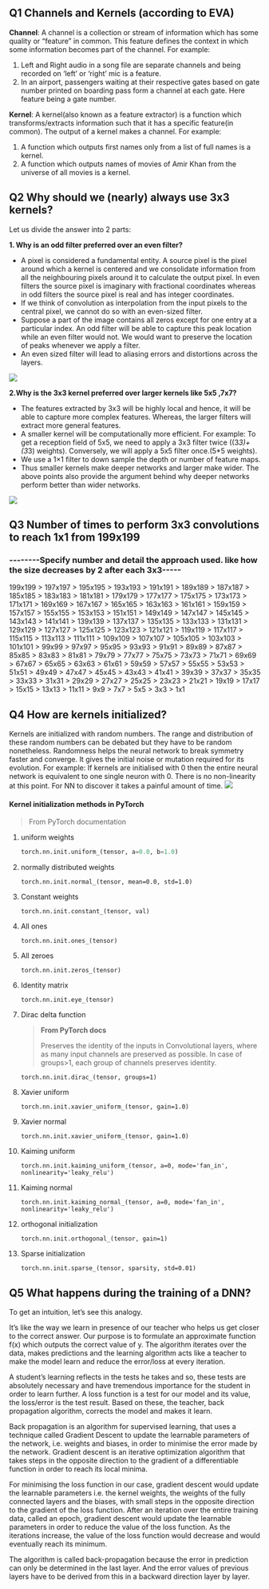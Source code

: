 ## Q1 Channels and Kernels (according to EVA)
**Channel**: A channel is a collection or stream of information which has some quality or “feature” in common.
This feature defines the context in which some information becomes part of the channel.
For example: 
1. Left and Right audio in a song file are separate channels and being recorded on ‘left’ or ‘right’ mic is a feature.
2. In an airport, passengers waiting at their respective gates based on gate number printed on boarding pass form a channel at each gate. Here feature being a gate number.

**Kernel**: A kernel(also known as a feature extractor) is a function which transforms/extracts information such that it has a specific feature(in common).
The output of a kernel makes a channel.
For example:
1. A function which outputs first names only from a list of full names is a kernel.
2. A function which outputs names of movies of Amir Khan from the universe of all movies is a kernel.



## Q2 Why should we (nearly) always use 3x3 kernels?

Let us divide the answer into 2 parts:

**1. Why is an odd filter preferred over an even filter?**
- A pixel is considered a fundamental entity. A source pixel is the pixel around which a kernel is centered and we consolidate information from all the neighbouring pixels around it to calculate the output pixel. In even filters the source pixel is imaginary with fractional coordinates whereas in odd filters the source pixel is real and has integer coordinates.
- If we think of convolution as interpolation from the input pixels to the central pixel, we cannot do so with an even-sized filter.
- Suppose a part of the image contains all zeros except for one entry at a particular index. An odd filter will be able to capture this peak location while an even filter would not. We would want to preserve the location of peaks whenever we apply a filter.
- An even sized filter will lead to aliasing errors and distortions across the layers.

![](https://i.stack.imgur.com/YDusp.png)

**2.Why is the 3x3 kernel preferred over larger kernels like 5x5 ,7x7?**
- The features extracted by 3x3 will be highly local and hence, it will be able to capture more complex features. Whereas, the larger filters will extract more general features.
- A smaller kernel will be computationally more efficient. For example: To get a reception field of 5x5, we need to apply a 3x3 filter twice ((3*3)+(3*3) weights). Conversely, we will apply a 5x5 filter once.(5*5 weights).
- We use a 1×1 filter to down sample the depth or number of feature maps.
- Thus smaller kernels make deeper networks and larger make wider. The above points also provide the argument behind why deeper networks perform better than wider networks.

![](https://i.kym-cdn.com/photos/images/newsfeed/000/531/557/a88.jpg)




## Q3 Number of times to perform 3x3 convolutions to reach 1x1 from 199x199

### --------Specify number and detail the approach used. like how the size decreases by 2 after each 3x3-----

199x199 > 197x197 > 195x195 > 193x193 > 191x191 > 189x189 > 187x187 > 185x185 > 183x183 > 181x181 > 179x179 > 177x177 > 175x175 > 173x173 > 171x171 > 169x169 > 167x167 > 165x165 > 163x163 > 161x161 > 159x159 > 157x157 > 155x155 > 153x153 > 151x151 > 149x149 > 147x147 > 145x145 > 143x143 > 141x141 > 139x139 > 137x137 > 135x135 > 133x133 > 131x131 > 129x129 > 127x127 > 125x125 > 123x123 > 121x121 > 119x119 > 117x117 > 115x115 > 113x113 > 111x111 > 109x109 > 107x107 > 105x105 > 103x103 > 101x101 > 99x99 > 97x97 > 95x95 > 93x93 > 91x91 > 89x89 > 87x87 > 85x85 > 83x83 > 81x81 > 79x79 > 77x77 > 75x75 > 73x73 > 71x71 > 69x69 > 67x67 > 65x65 > 63x63 > 61x61 > 59x59 > 57x57 > 55x55 > 53x53 > 51x51 > 49x49 > 47x47 > 45x45 > 43x43 > 41x41 > 39x39 > 37x37 > 35x35 > 33x33 > 31x31 > 29x29 > 27x27 > 25x25 > 23x23 > 21x21 > 19x19 > 17x17 > 15x15 > 13x13 > 11x11 > 9x9 > 7x7 > 5x5 > 3x3 > 1x1

## Q4 How are kernels initialized? 

Kernels are initialized with random numbers. The range and distribution of these random numbers can be debated but they have to be random nonetheless.
Randomness helps the neural network to break symmetry faster and converge. It gives the initial noise or mutation required for its evolution.
For example: If kernels are initialised with 0 then the entire neural network is equivalent to one single neuron with 0. There is no non-linearity at this point. For NN to discover it takes a painful amount of time.
![](https://miro.medium.com/max/450/1*_wS_ul0act9fCT-b7SuONQ.png)


#### Kernel initialization methods in PyTorch

> From PyTorch documentation

1. uniform weights

   ```py
   torch.nn.init.uniform_(tensor, a=0.0, b=1.0)
   ```

2. normally distributed weights

   ```
   torch.nn.init.normal_(tensor, mean=0.0, std=1.0)
   ```

3. Constant weights

   ```
   torch.nn.init.constant_(tensor, val)
   ```

4. All ones

   ```
   torch.nn.init.ones_(tensor)
   ```

5. All zeroes

   ```
   torch.nn.init.zeros_(tensor)
   ```

6. Identity matrix

   ```
   torch.nn.init.eye_(tensor)
   ```

7. Dirac delta function

   > **From PyTorch docs**
   >
   > Preserves the identity of the inputs in Convolutional layers, where as many input channels are preserved as possible. In case of groups>1, each group of channels preserves identity.

   ```
   torch.nn.init.dirac_(tensor, groups=1)
   ```

8. Xavier uniform

   ```
   torch.nn.init.xavier_uniform_(tensor, gain=1.0)
   ```

9. Xavier normal

   ```
   torch.nn.init.xavier_uniform_(tensor, gain=1.0)
   ```

10. Kaiming uniform

    ```
    torch.nn.init.kaiming_uniform_(tensor, a=0, mode='fan_in', nonlinearity='leaky_relu')
    ```

11. Kaiming normal

    ```
    torch.nn.init.kaiming_normal_(tensor, a=0, mode='fan_in', nonlinearity='leaky_relu')
    ```

12. orthogonal initialization

    ```
    torch.nn.init.orthogonal_(tensor, gain=1)
    ```

13. Sparse initialization

    ```
    torch.nn.init.sparse_(tensor, sparsity, std=0.01)
    ```

## Q5 What happens during the training of a DNN?

To get an intuition, let’s see this analogy.

It’s like the way we learn in presence of our teacher who helps us get closer to the correct answer. Our purpose is to formulate an approximate function f(x) which outputs the correct value of y. The algorithm iterates over the data, makes predictions and the learning algorithm acts like a teacher to make the model learn and reduce the error/loss at every iteration.

A student’s learning reflects in the tests he takes and so, these tests are absolutely necessary and have tremendous importance for the student in order to learn further. A loss function is a test for our model and its value, the loss/error is the test result. Based on these, the teacher, back propagation algorithm, corrects the model and makes it learn.

Back propagation is an algorithm for supervised learning, that uses a technique called Gradient Descent to update the learnable parameters of the network, i.e. weights and biases, in order to minimise the error made by the network. Gradient descent is an iterative optimization algorithm that takes steps in the opposite direction to the gradient of a differentiable function in order to reach its local minima.

For minimising the loss function in our case, gradient descent would update the learnable parameters i.e. the kernel weights, the weights of the fully connected layers and the biases, with small steps in the opposite direction to the gradient of the loss function. After an iteration over the entire training data, called an epoch, gradient descent would update the learnable parameters in order to reduce the value of the loss function. As the iterations increase, the value of the loss function would decrease and would eventually reach its minimum.

The algorithm is called back-propagation because the error in prediction can only be determined in the last layer. And the error values of previous layers have to be derived from this in a backward direction layer by layer.